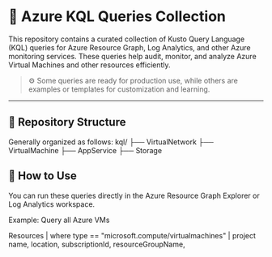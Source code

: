 # 💠 Azure KQL Queries Collection
This repository contains a curated collection of Kusto Query Language (KQL) queries for Azure Resource Graph, Log Analytics, and other Azure monitoring services. These queries help audit, monitor, and analyze Azure Virtual Machines and other resources efficiently.

> ⚙️ Some queries are ready for production use, while others are examples or templates for customization and learning.

---

## 📁 Repository Structure

Generally organized as follows:
kql/
├── VirtualNetwork
├── VirtualMachine
├── AppService
├── Storage


## 🚀 How to Use

You can run these queries directly in the Azure Resource Graph Explorer or Log Analytics workspace.

Example: Query all Azure VMs 

Resources
| where type == "microsoft.compute/virtualmachines"
| project 
    name, 
    location, 
    subscriptionId,
    resourceGroupName,